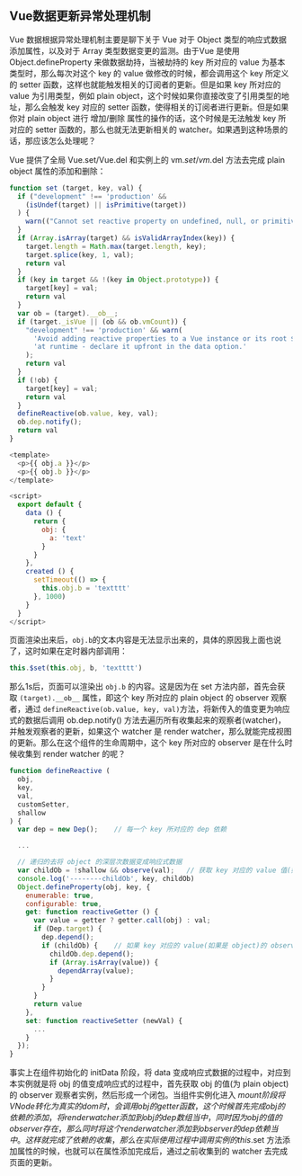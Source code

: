 ## Vue数据更新异常处理机制

Vue 数据根据异常处理机制主要是聊下关于 Vue 对于 Object 类型的响应式数据添加属性，以及对于 Array 类型数据变更的监测。由于Vue 是使用 Object.defineProperty 来做数据劫持，当被劫持的 key 所对应的 value 为基本类型时，那么每次对这个 key 的 value 做修改的时候，都会调用这个 key 所定义的 setter 函数，这样也就能触发相关的订阅者的更新。但是如果 key 所对应的 value 为引用类型，例如 plain object，这个时候如果你直接改变了引用类型的地址，那么会触发 key 对应的 setter 函数，使得相关的订阅者进行更新。但是如果你对 plain object 进行 增加/删除 属性的操作的话，这个时候是无法触发 key 所对应的 setter 函数的，那么也就无法更新相关的 watcher。如果遇到这种场景的话，那应该怎么处理呢？

Vue 提供了全局 Vue.set/Vue.del 和实例上的 vm.$set/vm.$del 方法去完成 plain object 属性的添加和删除：

```javascript
function set (target, key, val) {
  if ("development" !== 'production' &&
    (isUndef(target) || isPrimitive(target))
  ) {
    warn(("Cannot set reactive property on undefined, null, or primitive value: " + ((target))));
  }
  if (Array.isArray(target) && isValidArrayIndex(key)) {
    target.length = Math.max(target.length, key);
    target.splice(key, 1, val);
    return val
  }
  if (key in target && !(key in Object.prototype)) {
    target[key] = val;
    return val
  }
  var ob = (target).__ob__;
  if (target._isVue || (ob && ob.vmCount)) {
    "development" !== 'production' && warn(
      'Avoid adding reactive properties to a Vue instance or its root $data ' +
      'at runtime - declare it upfront in the data option.'
    );
    return val
  }
  if (!ob) {
    target[key] = val;
    return val
  }
  defineReactive(ob.value, key, val);
  ob.dep.notify();
  return val
}
```

```javascript
<template>
  <p>{{ obj.a }}</p>
  <p>{{ obj.b }}</p>
</template>

<script>
  export default {
    data () {
      return {
        obj: {
          a: 'text'
        }
      }
    },
    created () {
      setTimeout(() => {
        this.obj.b = 'textttt'
      }, 1000)
    }
  }
</script>
```

页面渲染出来后，`obj.b`的文本内容是无法显示出来的，具体的原因我上面也说了，这时如果在定时器内部调用：

```javascript
this.$set(this.obj, b, 'textttt')
```

那么1s后，页面可以渲染出 `obj.b` 的内容。这是因为在 set 方法内部，首先会获取 `(target).__ob__` 属性，即这个 key 所对应的 plain object 的 observer 观察者，通过 `defineReactive(ob.value, key, val)`方法，将新传入的值变更为响应式的数据后调用 ob.dep.notify() 方法去遍历所有收集起来的观察者(watcher)，并触发观察者的更新，如果这个 watcher 是 render watcher，那么就能完成视图的更新。那么在这个组件的生命周期中，这个 key 所对应的 observer 是在什么时候收集到 render watcher 的呢？

```javascript
function defineReactive (
  obj,
  key,
  val,
  customSetter,
  shallow
) {
  var dep = new Dep();    // 每一个 key 所对应的 dep 依赖

  ...

  // 递归的去将 object 的深层次数据变成响应式数据
  var childOb = !shallow && observe(val);   // 获取 key 对应的 value 值(如果是 object 类型，那么会返回一个对应的 observer)
  console.log('--------childOb', key, childOb)
  Object.defineProperty(obj, key, {
    enumerable: true,
    configurable: true,
    get: function reactiveGetter () {
      var value = getter ? getter.call(obj) : val;
      if (Dep.target) {
        dep.depend();
        if (childOb) {    // 如果 key 对应的 value(如果是 object)的 observe，即将当前的 watcher 加入到这个 value 的依赖当中
          childOb.dep.depend();
          if (Array.isArray(value)) {
            dependArray(value);
          }
        }
      }
      return value
    },
    set: function reactiveSetter (newVal) {
      ...
    }
  });
}
```

事实上在组件初始化的 initData 阶段，将 data 变成响应式数据的过程中，对应到本实例就是将 obj 的值变成响应式的过程中，首先获取 obj 的值(为 plain object)的 observer 观察者实例，然后形成一个闭包。当组件实例化进入 $mount 阶段将 VNode 转化为真实的 dom 时，会调用 obj 的 getter 函数，这个时候首先完成 obj 的依赖的添加，将 render watcher 添加到 obj 的 dep 数组当中，同时因为 obj 的值的 observer 存在，那么同时将这个 render watcher 添加到 observer 的 dep 依赖当中。这样就完成了依赖的收集，那么在实际使用过程中调用实例的 this.$set 方法添加属性的时候，也就可以在属性添加完成后，通过之前收集到的 watcher 去完成页面的更新。